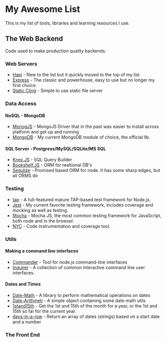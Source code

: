# My Awesome List

This is my list of tools, libraries and learning resources I use.

## The Web Backend

Code used to make production quality backends.

### Web Servers

* [Hapi](https://hapijs.com/) - New to the list but it quickly moved to the top of my list
* [Express](https://expressjs.com/) - The classic and powerhouse, easy to use but no longer my first choice
* [Static Cling](https://www.npmjs.com/package/static-cling) - Simple to use static file server

### Data Access

#### NoSQL - MongoDB

* [MonogJS](https://www.npmjs.com/package/mongojs) - MongoJS Driver that in the past was easier to install across platform and get up and running
* [MongoDB](https://www.npmjs.com/package/mongodb) - My current MongoDB module of choice, the official lib.

#### SQL Server - Postgress/MySQL/SQLite/MS SQL
* [Knex.JS](http://knexjs.org/) - SQL Query Builder
* [Bookshelf.JS](http://bookshelfjs.org/) - ORM for realtional DB's
* [Sequlize](http://docs.sequelizejs.com/) - Promised based ORM for node. It has some sharp edges, but all ORMS do

### Testing

* [tap](http://www.node-tap.org/) - A full-featured mature TAP-based test framework for Node.js.
* [Jest](https://facebook.github.io/jest/) - My current favorite testing framework, includes coverage and mocking as well as testing.
* [Mocha](https://mochajs.org/) - Mocha JS, the most common testing framework for JavaScript, both node and in the browser.
* [NYC](https://www.npmjs.com/package/nyc) - Code instrumentation and coverage tool.

### Utils

#### Making a command line interfaces

* [Commander](https://www.npmjs.com/package/commander) - Tool for node.js command-line interfaces
* [Inquirer](https://www.npmjs.com/package/inquirer) - A collection of common interactive command line user interfaces.

#### Dates and Times

* [Date-Math](https://www.npmjs.com/package/date-math) - A library to perform mathematical operations on dates
* [Date-Arithmeti](https://www.npmjs.com/package/date-arithmetic) - A simple object containing some date math utils
* [1stand15th](https://www.npmjs.com/package/1stand15th) - Get the 1st and 15th of the month for a year, or the 1st and 15th so far for the current year.
* [days-in-a-row](https://www.npmjs.com/package/days-in-a-row) - Return an array of dates (strings) based on a start date and a number

### The Front End
